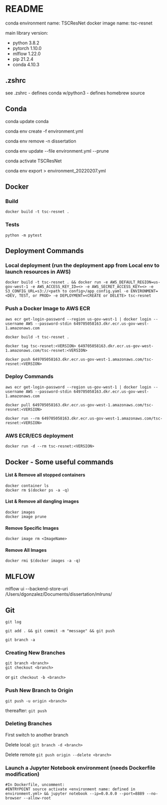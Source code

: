 # README

conda environment name: TSCResNet
docker image name: tsc-resnet

main library version:
- python 3.8.2
- pytorch 1.10.0
- mlflow 1.22.0
- pip 21.2.4
- conda 4.10.3

## .zshrc

see .zshrc
    - defines conda w/python3
    - defines homebrew source

## Conda

conda update conda

conda env create -f environment.yml

conda env remove -n dissertation

conda env update --file environment.yml --prune

conda activate TSCResNet

conda env export > environment_20220207.yml

## Docker

### Build

```
docker build -t tsc-resnet .
```

### Tests

```
python -m pytest
```

## Deployment Commands

### Local deployment (run the deployment app from Local env to launch resources in AWS)

```
docker build -t tsc-resnet . && docker run -e AWS_DEFAULT_REGION=us-gov-west-1 -e AWS_ACCESS_KEY_ID=<> -e AWS_SECRET_ACCESS_KEY=<> -e S3_CONFIG_URL=s3://<path to config>/app_config.yaml -e ENVIRONMENT=<DEV, TEST, or PROD> -e DEPLOYMENT=<CREATE or DELETE> tsc-resnet
```

### Push a Docker Image to AWS ECR

```
aws ecr get-login-password --region us-gov-west-1 | docker login --username AWS --password-stdin 649705058163.dkr.ecr.us-gov-west-1.amazonaws.com

docker build -t tsc-resnet .

docker tag tsc-resnet:<VERSION> 649705058163.dkr.ecr.us-gov-west-1.amazonaws.com/tsc-resnet:<VERSION>

docker push 649705058163.dkr.ecr.us-gov-west-1.amazonaws.com/tsc-resnet:<VERSION>
```

### Deploy Commands

```
aws ecr get-login-password --region us-gov-west-1 | docker login --username AWS --password-stdin 649705058163.dkr.ecr.us-gov-west-1.amazonaws.com

docker pull 649705058163.dkr.ecr.us-gov-west-1.amazonaws.com/tsc-resnet:<VERSION>

docker run --rm 649705058163.dkr.ecr.us-gov-west-1.amazonaws.com/tsc-resnet:<VERSION>
```

### AWS ECR/ECS deployment

```
docker run -d --rm tsc-resnet:<VERSION>
```

## Docker - Some useful commands
#### List & Remove all stopped containers
```
docker container ls
docker rm $(docker ps -a -q)
```

#### List & Remove all dangling images
```
docker images
docker image prune
```

#### Remove Specific Images
```
docker image rm <ImageName>
```  

#### Remove All Images
```
docker rmi $(docker images -a -q)
```  

## MLFLOW

mlflow ui --backend-store-uri /Users/dgonzalez/Documents/dissertation/mlruns/

## Git
```git log```

```git add . && git commit -m "message" && git push```

```git branch -a```

### Creating New Branches
```
git branch <branch>
git checkout <branch>
```
or 
```git checkout -b <branch>```

### Push New Branch to Origin
```git push -u origin <branch>```

thereafter:
```git push```

### Deleting Branches
First switch to another branch

Delete local:
```git branch -d <branch>```

Delete remote
```git push origin --delete <branch>```


### Launch a Jupyter Notebook environment (needs Dockerfile modification)

```
#In Dockerfile, uncomment:
#ENTRYPOINT source activate <environment name: defined in environment.yml> && jupyter notebook --ip=0.0.0.0 --port=8889 --no-browser --allow-root
```

